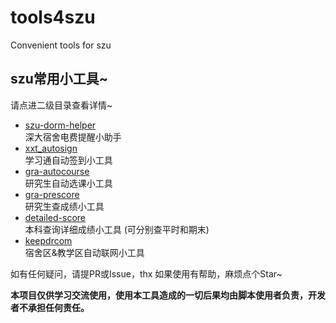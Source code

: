 # tools4szu
Convenient tools for szu


szu常用小工具~
---
请点进二级目录查看详情~


- [szu-dorm-helper](szu-dorm-helper)  
  深大宿舍电费提醒小助手
- [xxt_autosign](xxt_autosign)  
  学习通自动签到小工具
- [gra-autocourse](gra-autocourse)  
  研究生自动选课小工具
- [gra-prescore](gra-prescore)  
  研究生查成绩小工具
- [detailed-score](detailed-score)  
  本科查询详细成绩小工具 (可分别查平时和期末)
- [keepdrcom](keepdrcom)  
  宿舍区&教学区自动联网小工具

如有任何疑问，请提PR或Issue，thx
如果使用有帮助，麻烦点个Star~

**本项目仅供学习交流使用，使用本工具造成的一切后果均由脚本使用者负责，开发者不承担任何责任。**

